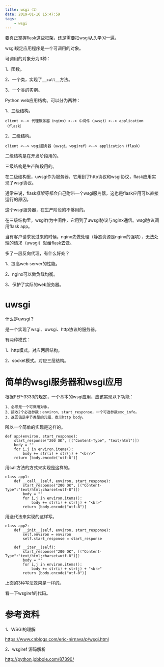```yaml
---
title: wsgi（1）
date: 2019-01-16 15:47:59
tags:
	- wsgi
---
```




要真正掌握flask这些框架，还是需要把wsgi从头学习一遍。

wsgi规定应用程序是一个可调用的对象。

可调用的对象分为3种：

1、函数。

2、一个类，实现了`__call__`方法。

3、一个类的实例。



Python web应用结构。可以分为两种：

1、三级结构。

```
client <--> 代理服务器（nginx）<--> 中间件（uwsgi）<--> application（flask）
```

2、二级结构。

```
client <--> wsgi服务器（uwsgi、wsgiref）<--> application（flask）
```

二级结构是在开发阶段用的。

三级结构是生产阶段用的。

在二级结构里，uwsgi作为服务器，它用到了http协议和wsgi协议，flask应用实现了wsgi协议。

通常来说，flask框架等都会自己附带一个wsgi服务器，这也是flask应用可以直接运行的原因。

这个wsgi服务器，在生产阶段的不够用的。

在三级结构里，wsgi作为中间件，它用到了uwsgi协议与nginx通信。wsgi协议调用flask app。

当有客户请求发过来的时候，nginx先做处理（静态资源是nginx的强项），无法处理的请求（uwsgi）就给flask去做。

多了一层反向代理，有什么好处？

1、提高web server的性能。

2、nginx可以做负载均衡。

3、保护了实际的web服务器。

# uwsgi

什么是uwsgi？

是一个实现了wsgi、uwsgi、http协议的服务器。

有两种模式：

1、http模式。对应两层结构。

2、socket模式。对应三层结构。



# 简单的wsgi服务器和wsgi应用

根据PEP-3333的规定，一个基本的wsgi应用，应该实现以下功能：

```
1、必须是一个可调用对象。
2、接收2个必选参数：environ、start_response，一个可选参数exc_info。
3、返回值是字节类型的元组，表示http body。
```

所以一个简单的实现是这样的。

```
def app(environ, start_response):
    start_response("200 OK", [("Content-Type", "text/html")])
    body = ""
    for i,j in environ.items():
        body += str(i) + str(j) + "<br/>"
    return [body.encode('utf-8')]
```

用call方法的方式来实现是这样的。

```
class app1:
    def __call__(self, environ, start_response):
        start_response("200 OK", [("Content-Type":"text/html;charset=utf-8")])
        body = ""
        for i,j in environ.items():
            body += str(i) + str(j) + "<br>"
        return [body.encode("utf-8")]
```

用迭代法来实现的这样写。

```
class app2:
    def __init__(self, environ, start_response):
        self.environ = environ
        self.start_response = start_response

    def __iter__(self):
        start_response("200 OK", [("Content-Type":"text/html;charset=utf-8")])
        body = ""
        for i,j in environ.items():
            body += str(i) + str(j) + "<br>"
        return [body.encode("utf-8")]
```

上面的3种写法效果是一样的。



看一下wsgiref的代码。



# 参考资料

1、WSGI的理解

https://www.cnblogs.com/eric-nirnava/p/wsgi.html

2、wsgiref 源码解析

http://python.jobbole.com/87390/